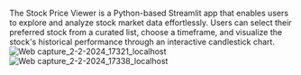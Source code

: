The Stock Price Viewer is a Python-based Streamlit app that enables users to explore and analyze stock market data effortlessly. Users can select their preferred stock from a curated list, choose a timeframe, and visualize the stock's historical performance through an interactive candlestick chart.
![Web capture_2-2-2024_17321_localhost](https://github.com/mkdwl/stock_price_viewer/assets/86614419/85b394cb-6afb-4892-a848-2544c03ec337)
![Web capture_2-2-2024_17338_localhost](https://github.com/mkdwl/stock_price_viewer/assets/86614419/2488414f-e49f-42e9-9e13-b9347eb41d94)
